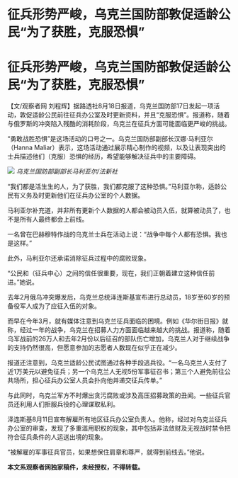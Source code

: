 # 征兵形势严峻，乌克兰国防部敦促适龄公民“为了获胜，克服恐惧”

# 征兵形势严峻，乌克兰国防部敦促适龄公民“为了获胜，克服恐惧”

【文/观察者网
刘程辉】据路透社8月18日报道，乌克兰国防部17日发起一项活动，敦促适龄公民前往征兵办公室及时更新资料，并且“克服恐惧”。报道称，随着与俄罗斯的冲突陷入残酷的消耗阶段，乌克兰在征兵方面可能面临更严峻的挑战。

“勇敢战胜恐惧”是这场活动的口号之一。乌克兰国防部副部长汉娜·马利亚尔（Hanna
Maliar）表示，这场活动通过展示精心制作的视频，以及让表现突出的士兵描述他们（克服）恐惧的经历，希望能够解决征兵中的主要障碍。

![](https://inews.gtimg.com/sh_newsapp_bt/0/15816949761/1000)
_乌克兰国防部副部长马利亚尔/法新社_

“我们都是活生生的人，为了获胜，我们都克服了这种恐惧。”马利亚尔称，适龄公民有义务及时更新他们在征兵办公室的个人数据。

马利亚尔补充道，并非所有更新个人数据的人都会被动员入伍，就算被动员了，也不是所有人最终都会上前线。

一名曾在巴赫穆特作战的乌克兰士兵在活动上说：“战争中每个人都有恐惧。我也是这样。”

此外，马利亚尔还承诺消除征兵过程中的腐败现象。

“公民和（征兵中心）之间的信任很重要，现在，我们正朝着建立这种信任前进。”她说。

去年2月俄乌冲突爆发后，乌克兰总统泽连斯基宣布进行总动员，18岁至60岁的预备役军人成为了应征入伍的对象。

而早在今年3月，就有媒体注意到乌克兰征兵面临的困境。例如《华尔街日报》就称，经过一年的战争，乌克兰在招募人力方面面临越来越大的挑战。报道称，随着乌军战前的26万人和去年2月份以后征召的部队伤亡增加，乌克兰人对于继续战争的支持仍然很高，但愿意参加的志愿者人数现在似乎正在减少。

报道还注意到，乌克兰适龄公民试图通过各种手段逃兵役。“一名乌克兰人支付了近1万美元以避免征兵；另一个乌克兰人无视5份军事征召书；第三个人避免前往公共场所，担心征兵办公室人员会扑向他并递交征兵传单。”

与此同时，乌克兰军方不时爆出贪污腐败或涉及高压招募政策的丑闻。一些征兵官员还利用人们拒服兵役的心理谋取私利。

泽连斯基8月11日宣布解雇所有地区征兵办公室负责人。他称，经过对乌克兰征兵办公室的审查，发现了多重滥用职权的现象，其中包括非法敛财及无视战时禁令把符合征兵条件的人运送出境的现象。

“被解雇的军事征兵官员，如果想保住肩章和尊严，就得到前线去。”他说。

**本文系观察者网独家稿件，未经授权，不得转载。**

